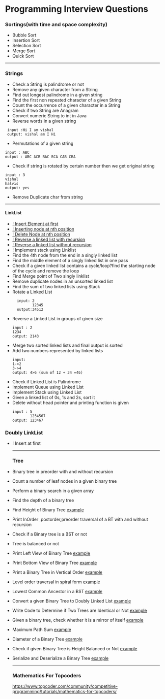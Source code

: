 # Programming Interview Questions
### Sortings(with time and space complexity)
- Bubble Sort
- Insertion Sort
- Selection Sort
- Merge Sort
- Quick Sort

----
### Strings
- Check a String is palindrome or not
- Remove any given character from a String
- Find out longest palindrome in a given string
- Find the first non repeated character of a given String
- Count the occurrence of a given character in a String
- Check if two String are Anagram
- Convert numeric String to int in Java
- Reverse words in a given string
```
 input :Hi I am vishal
 output: vishal am I Hi
```
- Permutations of a given string
```
input : ABC
output : ABC ACB BAC BCA CAB CBA 
```
- Check if string is rotated by certain number then we get original string
```
input : 3
vishal
halvis
output: yes
```
- Remove Duplicate char from string
  
----
#### LinkList
- [! Insert Element at first](algorithms/singlelinklist.md)
- [! Inserting node at nth position](algorithms/singlelinklist.md)
- [! Delete Node at nth position](algorithms/singlelinklist.md)
- [! Reverse a linked list with recursion ](algorithms/singlelinklist.md)
- [! Reverse a linked list without recursion](algorithms/singlelinklist.md)
- ! Implement stack using Linklist
- Find the 4th node from the end in a singly linked list
- Find the middle element of a singly linked list in one pass
- Check if a given linked list contains a cycle/loop?find the starting node of the cycle and remove the loop
- Find Merge point of Two singly linklist
- Remove duplicate nodes in an unsorted linked list
- Find the sum of two linked lists using Stack
- Rotate a Linked List
  ```
    input: 2
           12345
    output:34512
  ```
- Reverse a Linked List in groups of given size
  ```
  input : 2
  1234
  output: 2143
  ```
- Merge two sorted linked lists and final output is sorted
- Add two numbers represented by linked lists
  ```
  input:
  1->2
  3->4
  output: 4>6 (sum of 12 + 34 =46)
  ```
- Check if Linked List is Palindrome
- Implement Queue using Linked List
- Implement Stack using Linked List
- Given a linked list of 0s, 1s and 2s, sort it
- Delete without head pointer and printing function is given
  ```
  input : 5 
          1234567
  output: 123467
  ```
### Doubly LinkList
- ! Insert at first

  ---
  ### Tree
- Binary tree in preorder with and without recursion
- Count a number of leaf nodes in a given binary tree
- Perform a binary search in a given array
- Find the depth of a binary tree
- Find Height of Binary Tree   [example](https://practice.geeksforgeeks.org/problems/height-of-binary-tree/1) 
- Print InOrder ,postorder,preorder traversal of a BT with and without recursion
- Check if a Binary tree is a BST or not
- Tree is balanced or not   
- Print Left View of Binary Tree  [example](https://practice.geeksforgeeks.org/problems/left-view-of-binary-tree/1)
- Print Bottom View of Binary Tree  [example](https://practice.geeksforgeeks.org/problems/bottom-view-of-binary-tree/1)
- Print a Binary Tree in Vertical Order  [example](https://practice.geeksforgeeks.org/problems/print-a-binary-tree-in-vertical-order/1)
- Level order traversal in spiral form  [example](https://practice.geeksforgeeks.org/problems/level-order-traversal-in-spiral-form/1)
- Lowest Common Ancestor in a BST  [example](https://practice.geeksforgeeks.org/problems/lowest-common-ancestor-in-a-bst/1)
- Convert a given Binary Tree to Doubly Linked List   [example](https://practice.geeksforgeeks.org/problems/binary-tree-to-dll/1)
- Write Code to Determine if Two Trees are Identical or Not   [example](https://practice.geeksforgeeks.org/problems/determine-if-two-trees-are-identical/1)
- Given a binary tree, check whether it is a mirror of itself   [example](https://practice.geeksforgeeks.org/problems/symmetric-tree/1)
- Maximum Path Sum   [example](https://practice.geeksforgeeks.org/problems/maximum-path-sum/1)
- Diameter of a Binary Tree   [example](https://practice.geeksforgeeks.org/problems/diameter-of-binary-tree/1)
- Check if given Binary Tree is Height Balanced or Not  [example](https://practice.geeksforgeeks.org/problems/check-for-balanced-tree/1)
- Serialize and Deserialize a Binary Tree   [example](https://practice.geeksforgeeks.org/problems/serialize-and-deserialize-a-binary-tree/1)
  
  ---
  ### Mathematics For Topcoders
  https://www.topcoder.com/community/competitive-programming/tutorials/mathematics-for-topcoders/
